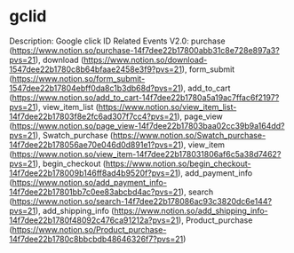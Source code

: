 # gclid

Description: Google click ID
Related Events V2.0: purchase (https://www.notion.so/purchase-14f7dee22b17800abb31c8e728e897a3?pvs=21), download (https://www.notion.so/download-1547dee22b1780c8b64bfaae2458e3f9?pvs=21), form_submit (https://www.notion.so/form_submit-1547dee22b17804ebff0da8c1b3db68d?pvs=21), add_to_cart (https://www.notion.so/add_to_cart-14f7dee22b1780a5a19ac7ffac6f2197?pvs=21), view_item_list (https://www.notion.so/view_item_list-14f7dee22b17803f8e2fc6ad307f7cc4?pvs=21), page_view (https://www.notion.so/page_view-14f7dee22b17803baa02cc39b9a164dd?pvs=21), Swatch_purchase (https://www.notion.so/Swatch_purchase-14f7dee22b178056ae70e046d0d891e1?pvs=21), 
view_item
 (https://www.notion.so/view_item-14f7dee22b178031806af6c5a38d7462?pvs=21), begin_checkout (https://www.notion.so/begin_checkout-14f7dee22b178009b146ff8ad4b9520f?pvs=21), add_payment_info (https://www.notion.so/add_payment_info-14f7dee22b17801bb7c0ee83abcbd4ac?pvs=21), search (https://www.notion.so/search-14f7dee22b178086ac93c3820dc6e144?pvs=21), add_shipping_info (https://www.notion.so/add_shipping_info-14f7dee22b1780f48092c476ca91212a?pvs=21), Product_purchase (https://www.notion.so/Product_purchase-14f7dee22b1780c8bbcbdb48646326f7?pvs=21)